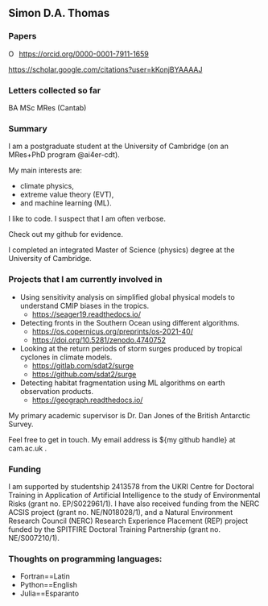## Simon D.A. Thomas

### Papers

<div itemscope itemtype="https://schema.org/Person"><a itemprop="sameAs" content="https://orcid.org/0000-0001-7911-1659" href="https://orcid.org/0000-0001-7911-1659" target="orcid.widget" rel="me noopener noreferrer" style="vertical-align:top;"><img src="https://orcid.org/sites/default/files/images/orcid_16x16.png" style="width:1em;margin-right:.5em;" alt="ORCID iD icon">https://orcid.org/0000-0001-7911-1659</a></div>

<https://scholar.google.com/citations?user=kKonjBYAAAAJ>

### Letters collected so far

BA MSc MRes (Cantab)

### Summary

I am a postgraduate student at the University of Cambridge (on an MRes+PhD program @ai4er-cdt).

My main interests are:

 - climate physics, 
 - extreme value theory (EVT), 
 - and machine learning (ML).

I like to code. I suspect that I am often verbose.

Check out my github for evidence.

I completed an integrated Master of Science (physics) degree at the University of Cambridge.

### Projects that I am currently involved in

 - Using sensitivity analysis on simplified global physical models to understand CMIP biases in the tropics.
   - <https://seager19.readthedocs.io/> 
 - Detecting fronts in the Southern Ocean using different algorithms.
   - <https://os.copernicus.org/preprints/os-2021-40/>
   - <https://doi.org/10.5281/zenodo.4740752>
 - Looking at the return periods of storm surges produced by tropical cyclones in climate models.
   - <https://gitlab.com/sdat2/surge>
   - <https://github.com/sdat2/surge>
 - Detecting habitat fragmentation using ML algorithms on earth observation products.
   - <https://geograph.readthedocs.io/> 
 
My primary academic supervisor is Dr. Dan Jones of the British Antarctic Survey.

Feel free to get in touch. My email address is ${my github handle} at cam.ac.uk .


### Funding

I am supported by studentship 2413578 from the UKRI Centre for Doctoral Training in Application of Artificial Intelligence to the study of Environmental Risks (grant no. EP/S022961/1). I have also received funding from the NERC ACSIS project (grant no. NE/N018028/1), and a Natural Environment Research Council (NERC) Research Experience Placement (REP) project funded by the SPITFIRE Doctoral Training Partnership (grant no. NE/S007210/1).

### Thoughts on programming languages:

- Fortran==Latin
- Python==English
- Julia==Esparanto
